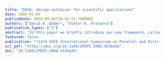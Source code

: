 ```yaml
---
title: "DOSA: design optimizer for scientific applications"
date: 2008-01-01
publishDate: 2019-09-04T10:56:24.798088Z
authors: ["David A. Bader", "Viktor K. Prasanna"]
publication_types: ["1"]
abstract: "In this paper we briefly introduce our new framework, called \"design optimizer for scientific applications\" (DOSA) which allows the programmer or compiler writer to explore alternative designs and optimize for speed (or power) at design-time and use a run-time optimizer. The run-time system is a portable interface that enables dynamic application optimization by interfacing with the output of DOSA. As an illustration we demonstrate speed up for two applications: parallel exact inference and community identification in large-scale networks."
featured: false
publication: "*22nd IEEE International Symposium on Parallel and Distributed Processing, IPDPS 2008, Miami, Florida USA, April 14-18, 2008*"
url_pdf: "https://doi.org/10.1109/IPDPS.2008.4536426"
doi: "10.1109/IPDPS.2008.4536426"
---
```


